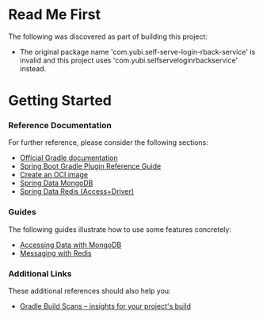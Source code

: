 # Read Me First
The following was discovered as part of building this project:

* The original package name 'com.yubi.self-serve-login-rback-service' is invalid and this project uses 'com.yubi.selfserveloginrbackservice' instead.

# Getting Started

### Reference Documentation
For further reference, please consider the following sections:

* [Official Gradle documentation](https://docs.gradle.org)
* [Spring Boot Gradle Plugin Reference Guide](https://docs.spring.io/spring-boot/docs/3.0.7-SNAPSHOT/gradle-plugin/reference/html/)
* [Create an OCI image](https://docs.spring.io/spring-boot/docs/3.0.7-SNAPSHOT/gradle-plugin/reference/html/#build-image)
* [Spring Data MongoDB](https://docs.spring.io/spring-boot/docs/3.0.7-SNAPSHOT/reference/htmlsingle/#data.nosql.mongodb)
* [Spring Data Redis (Access+Driver)](https://docs.spring.io/spring-boot/docs/3.0.7-SNAPSHOT/reference/htmlsingle/#data.nosql.redis)

### Guides
The following guides illustrate how to use some features concretely:

* [Accessing Data with MongoDB](https://spring.io/guides/gs/accessing-data-mongodb/)
* [Messaging with Redis](https://spring.io/guides/gs/messaging-redis/)

### Additional Links
These additional references should also help you:

* [Gradle Build Scans – insights for your project's build](https://scans.gradle.com#gradle)

